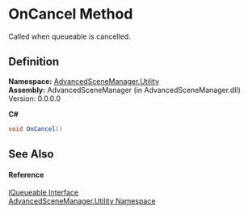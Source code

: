 # OnCancel Method


Called when queueable is cancelled.



## Definition
**Namespace:** <a href="N_AdvancedSceneManager_Utility">AdvancedSceneManager.Utility</a>  
**Assembly:** AdvancedSceneManager (in AdvancedSceneManager.dll) Version: 0.0.0.0

**C#**
``` C#
void OnCancel()
```



## See Also


#### Reference
<a href="T_AdvancedSceneManager_Utility_IQueueable">IQueueable Interface</a>  
<a href="N_AdvancedSceneManager_Utility">AdvancedSceneManager.Utility Namespace</a>  
